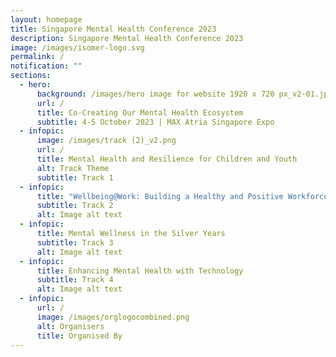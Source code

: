 ```yaml
---
layout: homepage
title: Singapore Mental Health Conference 2023
description: Singapore Mental Health Conference 2023
image: /images/isomer-logo.svg
permalink: /
notification: ""
sections:
  - hero:
      background: /images/hero image for website 1920 x 720 px_v2-01.jpg
      url: /
      title: Co-Creating Our Mental Health Ecosystem
      subtitle: 4-5 October 2023 | MAX Atria Singapore Expo
  - infopic:
      image: /images/track (2)_v2.png
      url: /
      title: Mental Health and Resilience for Children and Youth
      alt: Track Theme
      subtitle: Track 1
  - infopic:
      title: "Wellbeing@Work: Building a Healthy and Positive Workforce"
      subtitle: Track 2
      alt: Image alt text
  - infopic:
      title: Mental Wellness in the Silver Years
      subtitle: Track 3
      alt: Image alt text
  - infopic:
      title: Enhancing Mental Health with Technology
      subtitle: Track 4
      alt: Image alt text
  - infopic:
      url: /
      image: /images/orglogocombined.png
      alt: Organisers
      title: Organised By
---
```

